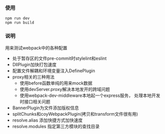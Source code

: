 ### 使用
```
npm run dev
npm run build
```

### 说明
用来测试webpack中的各种配置
- 处于暂存区的文件pre-commit时stylelint和eslint
- DllPlugin加快打包速度
- 配置文件解耦和环境变量注入DefinePlugin
- proxy相关的三种用法
  - 使用before函数单纯的用来mock数据
  - 使用devServer.proxy解决本地发开的跨域问题
  - 使用webpack-dev-middleware本地起一个express服务， 处理本地开发时接口相关问题
- BannerPlugin为文件添加版权信息
- splitChunks和coyWebpackPlugin(拷贝和transform文件很有用)
- resolve.alias 添加快捷方式加快速度
- resolve.modules 指定第三方模块的查找目录
